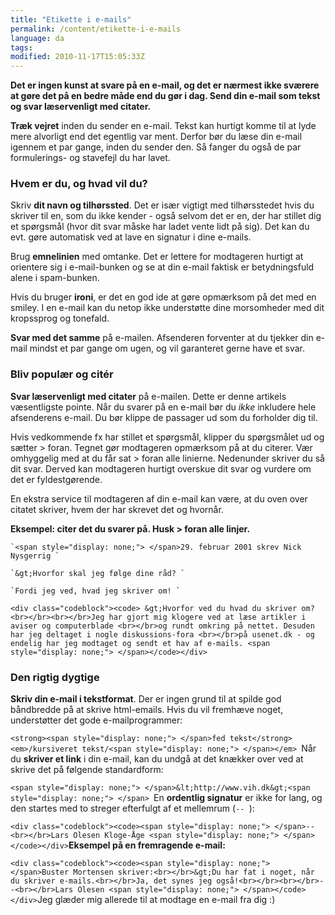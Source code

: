 ```yaml
---
title: "Etikette i e-mails"
permalink: /content/etikette-i-e-mails
language: da
tags:
modified: 2010-11-17T15:05:33Z
---
```


**Det er ingen kunst at svare på en e-mail, og det er nærmest ikke sværere at gøre det på en bedre måde end du gør i dag. Send din e-mail som tekst og svar læservenligt med citater.**

**Træk vejret** inden du sender en e-mail. Tekst kan hurtigt komme til at lyde mere alvorligt end det egentlig var ment. Derfor bør du læse din e-mail igennem et par gange, inden du sender den. Så fanger du også de par formulerings- og stavefejl du har lavet.

### Hvem er du, og hvad vil du?

Skriv **dit navn og tilhørssted**. Det er især vigtigt med tilhørsstedet hvis du skriver til en, som du ikke kender - også selvom det er en, der har stillet dig et spørgsmål (hvor dit svar måske har ladet vente lidt på sig). Det kan du evt. gøre automatisk ved at lave en signatur i dine e-mails.

Brug **emnelinien** med omtanke. Det er lettere for modtageren hurtigt at orientere sig i e-mail-bunken og se at din e-mail faktisk er betydningsfuld alene i spam-bunken.

Hvis du bruger **ironi**, er det en god ide at gøre opmærksom på det med en smiley. I en e-mail kan du netop ikke understøtte dine morsomheder med dit kropssprog og tonefald.

**Svar med det samme** på e-mailen. Afsenderen forventer at du tjekker din e-mail mindst et par gange om ugen, og vil garanteret gerne have et svar.

### Bliv populær og citér

**Svar læservenligt med citater** på e-mailen. Dette er denne artikels væsentligste pointe. Når du svarer på en e-mail bør du _ikke_ inkludere hele afsenderens e-mail. Du bør klippe de passager ud som du forholder dig til.

Hvis vedkommende fx har stillet et spørgsmål, klipper du spørgsmålet ud og sætter > foran. Tegnet gør modtageren opmærksom på at du citerer. Vær omhyggelig med at du får sat > foran alle linierne. Nedenunder skriver du så dit svar. Derved kan modtageren hurtigt overskue dit svar og vurdere om det er fyldestgørende.

En ekstra service til modtageren af din e-mail kan være, at du oven over citatet skriver, hvem der har skrevet det og hvornår.

**Eksempel: citer det du svarer på. Husk > foran alle linjer.**

```
`<span style="display: none;"> </span>29. februar 2001 skrev Nick Nysgerrig `

`&gt;Hvorfor skal jeg følge dine råd? `

`Fordi jeg ved, hvad jeg skriver om! `

<div class="codeblock"><code> &gt;Hvorfor ved du hvad du skriver om?<br></br><br></br>Jeg har gjort mig klogere ved at læse artikler i aviser og computerblade <br></br>og rundt omkring på nettet. Desuden har jeg deltaget i nogle diskussions-fora <br></br>på usenet.dk - og endelig har jeg modtaget og sendt et hav af e-mails. <span style="display: none;"> </span></code></div>
```
### Den rigtig dygtige

**Skriv din e-mail i tekstformat**. Der er ingen grund til at spilde god båndbredde på at skrive html-emails. Hvis du vil fremhæve noget, understøtter det gode e-mailprogrammer:

`<strong><span style="display: none;"> </span>fed tekst</strong> <em>/kursiveret tekst/<span style="display: none;"> </span></em> `Når du **skriver et link** i din e-mail, kan du undgå at det knækker over ved at skrive det på følgende standardform:

`<span style="display: none;"> </span>&lt;http://www.vih.dk&gt;<span style="display: none;"> </span> `En **ordentlig signatur** er ikke for lang, og den startes med to streger efterfulgt af et mellemrum (`-- `):

`<div class="codeblock"><code><span style="display: none;"> </span>--<br></br>Lars Olesen Kloge-Åge <span style="display: none;"> </span></code></div>`**Eksempel på en fremragende e-mail:**

`<div class="codeblock"><code><span style="display: none;"> </span>Buster Mortensen skriver:<br></br>&gt;Du har fat i noget, når du skriver e-mails.<br></br>Ja, det synes jeg også!<br></br><br></br>--<br></br>Lars Olesen <span style="display: none;"> </span></code></div>`Jeg glæder mig allerede til at modtage en e-mail fra dig :)
